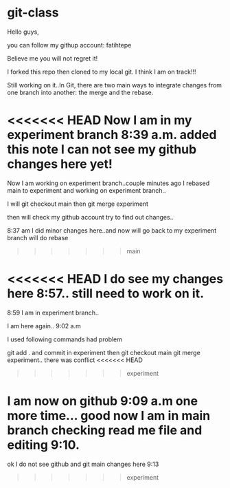 # git-class

Hello guys,

you can follow my githup account:  fatihtepe

Believe me you will not regret it!

I forked this repo then cloned to my local git. I think I am on track!!!

Still working on it..In Git, there are two main ways to integrate changes from one branch into another: the merge and the rebase.

<<<<<<< HEAD
Now I am in my experiment branch 8:39 a.m. added this note I can not see my github changes here yet!
=======
Now I am working on experiment branch..couple minutes ago I rebased main to experiment and working on experiment branch..

I will git checkout main then git merge experiment

then will check my github account try to find out changes..

8:37 am I did minor changes here..and now will go back to my experiment branch will do rebase
>>>>>>> main

<<<<<<< HEAD
I do see my changes here 8:57.. still need to work on it.
=======
8:59 I am in experiment branch..

I am here again.. 9:02 a.m

I used following commands had problem

git add . and commit in experiment then 
git checkout main
git merge experiment.. there was conflict 
<<<<<<< HEAD

>>>>>>> experiment
>>>>>>> 
I am now on github 9:09 a.m
one more time...
good now I am in main branch checking read me file and editing 9:10. 
=======
ok I do not see github and git main changes here 9:13
>>>>>>> experiment
